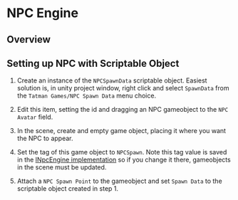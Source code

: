 # NPC Engine

## Overview

## Setting up NPC with Scriptable Object
1. Create an instance of the `NPCSpawnData` scriptable object.  Easiest solution is, in unity project window, right click and select
`SpawnData` from the `Tatman Games/NPC Spawn Data` menu choice.

2. Edit this item, setting the id and dragging an NPC gameobject to the `NPC Avatar` field.

3. In the scene, create and empty game object, placing it where you want the NPC to appear.

4. Set the tag of this game object to `NPCSpawn`.  Note this tag value is saved in the [INpcEngine implementation](https://github.com/tatmanblue/Unity-Characters/blob/9f1b74d62dfc76c83df64db1fc7a0c2cd5e539c7/CharacterStudio/Assets/Character/Code/Interfaces/INpcEngine.cs#L12) 
so if you change it there, gameobjects in the scene must be updated.

5. Attach a `NPC Spawn Point` to the gameobject and set `Spawn Data` to the scriptable object created in step 1.

